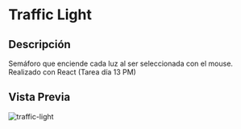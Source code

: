# Traffic Light

## Descripción

Semáforo que enciende cada luz al ser seleccionada con el mouse. Realizado con React (Tarea día 13 PM)

## Vista Previa

![traffic-light](https://user-images.githubusercontent.com/48163915/59816320-a7195000-92e9-11e9-8357-3787bcfa0035.gif)
